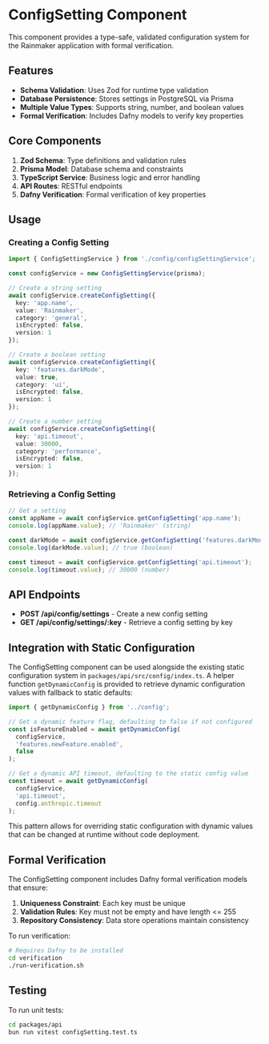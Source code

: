 # ConfigSetting Component

This component provides a type-safe, validated configuration system for the Rainmaker application with formal verification.

## Features

- **Schema Validation**: Uses Zod for runtime type validation
- **Database Persistence**: Stores settings in PostgreSQL via Prisma
- **Multiple Value Types**: Supports string, number, and boolean values
- **Formal Verification**: Includes Dafny models to verify key properties

## Core Components

1. **Zod Schema**: Type definitions and validation rules
2. **Prisma Model**: Database schema and constraints
3. **TypeScript Service**: Business logic and error handling
4. **API Routes**: RESTful endpoints
5. **Dafny Verification**: Formal verification of key properties

## Usage

### Creating a Config Setting

```typescript
import { ConfigSettingService } from './config/configSettingService';

const configService = new ConfigSettingService(prisma);

// Create a string setting
await configService.createConfigSetting({
  key: 'app.name',
  value: 'Rainmaker',
  category: 'general',
  isEncrypted: false,
  version: 1
});

// Create a boolean setting
await configService.createConfigSetting({
  key: 'features.darkMode',
  value: true,
  category: 'ui',
  isEncrypted: false,
  version: 1
});

// Create a number setting
await configService.createConfigSetting({
  key: 'api.timeout',
  value: 30000,
  category: 'performance',
  isEncrypted: false,
  version: 1
});
```

### Retrieving a Config Setting

```typescript
// Get a setting
const appName = await configService.getConfigSetting('app.name');
console.log(appName.value); // 'Rainmaker' (string)

const darkMode = await configService.getConfigSetting('features.darkMode');
console.log(darkMode.value); // true (boolean)

const timeout = await configService.getConfigSetting('api.timeout');
console.log(timeout.value); // 30000 (number)
```

## API Endpoints

- **POST /api/config/settings** - Create a new config setting
- **GET /api/config/settings/:key** - Retrieve a config setting by key

## Integration with Static Configuration

The ConfigSetting component can be used alongside the existing static configuration system in `packages/api/src/config/index.ts`. A helper function `getDynamicConfig` is provided to retrieve dynamic configuration values with fallback to static defaults:

```typescript
import { getDynamicConfig } from '../config';

// Get a dynamic feature flag, defaulting to false if not configured
const isFeatureEnabled = await getDynamicConfig(
  configService, 
  'features.newFeature.enabled', 
  false
);

// Get a dynamic API timeout, defaulting to the static config value
const timeout = await getDynamicConfig(
  configService, 
  'api.timeout', 
  config.anthropic.timeout
);
```

This pattern allows for overriding static configuration with dynamic values that can be changed at runtime without code deployment.

## Formal Verification

The ConfigSetting component includes Dafny formal verification models that ensure:

1. **Uniqueness Constraint**: Each key must be unique
2. **Validation Rules**: Key must not be empty and have length <= 255
3. **Repository Consistency**: Data store operations maintain consistency

To run verification:

```bash
# Requires Dafny to be installed
cd verification
./run-verification.sh
```

## Testing

To run unit tests:

```bash
cd packages/api
bun run vitest configSetting.test.ts
